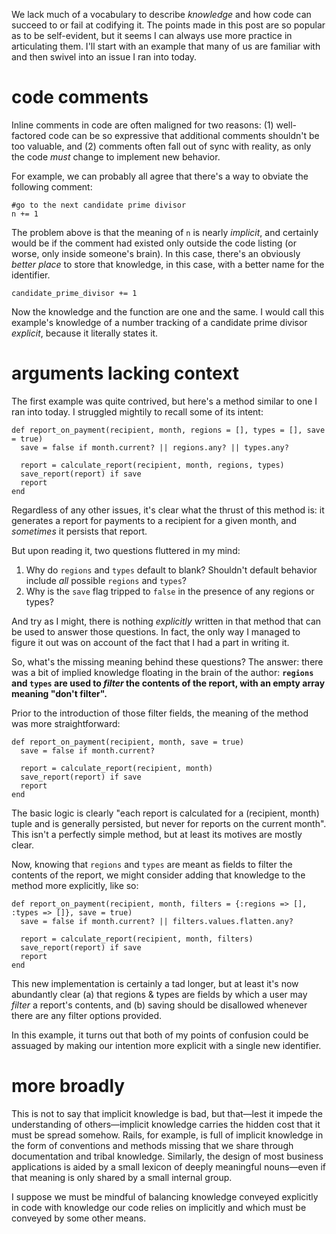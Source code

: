 We lack much of a vocabulary to describe *knowledge* and how code can succeed to or fail at codifying it. The points made in this post are so popular as to be self-evident, but it seems I can always use more practice in articulating them. I'll start with an example that many of us are familiar with and then swivel into an issue I ran into today.

# code comments

Inline comments in code are often maligned for two reasons: (1) well-factored code can be so expressive that additional comments shouldn't be too valuable, and (2) comments often fall out of sync with reality, as only the code *must* change to implement new behavior.

For example, we can probably all agree that there's a way to obviate the following comment:

    #go to the next candidate prime divisor
    n += 1

The problem above is that the meaning of `n` is nearly *implicit*, and certainly would be if the comment had existed only outside the code listing (or worse, only inside someone's brain). In this case, there's an obviously *better place* to store that knowledge, in this case, with a better name for the identifier.

    candidate_prime_divisor += 1

Now the knowledge and the function are one and the same. I would call this example's knowledge of a number tracking of a candidate prime divisor *explicit*, because it literally states it.

# arguments lacking context

The first example was quite contrived, but here's a method similar to one I ran into today. I struggled mightily to recall some of its intent:

    def report_on_payment(recipient, month, regions = [], types = [], save = true)
      save = false if month.current? || regions.any? || types.any?

      report = calculate_report(recipient, month, regions, types)
      save_report(report) if save
      report
    end

Regardless of any other issues, it's clear what the thrust of this method is: it generates a report for payments to a recipient for a given month, and *sometimes* it persists that report.

But upon reading it, two questions fluttered in my mind:

1. Why do `regions` and `types` default to blank? Shouldn't default behavior include *all* possible `regions` and `types`?
2. Why is the `save` flag tripped to `false` in the presence of any regions or types?

And try as I might, there is nothing *explicitly* written in that method that can be used to answer those questions. In fact, the only way I managed to figure it out was on account of the fact that I had a part in writing it.

So, what's the missing meaning behind these questions? The answer: there was a bit of implied knowledge floating in the brain of the author: **`regions` and `types` are used to *filter* the contents of the report, with an empty array meaning "don't filter".**

Prior to the introduction of those filter fields, the meaning of the method was more straightforward:

    def report_on_payment(recipient, month, save = true)
      save = false if month.current?

      report = calculate_report(recipient, month)
      save_report(report) if save
      report
    end

The basic logic is clearly "each report is calculated for a (recipient, month) tuple and is generally persisted, but never for reports on the current month". This isn't a perfectly simple method, but at least its motives are mostly clear.

Now, knowing that `regions` and `types` are meant as fields to filter the contents of the report, we might consider adding that knowledge to the method more explicitly, like so:

    def report_on_payment(recipient, month, filters = {:regions => [], :types => []}, save = true)
      save = false if month.current? || filters.values.flatten.any?

      report = calculate_report(recipient, month, filters)
      save_report(report) if save
      report
    end

This new implementation is certainly a tad longer, but at least it's now abundantly clear (a) that regions & types are fields by which a user may *filter* a report's contents, and (b) saving should be disallowed whenever there are any filter options provided.

In this example, it turns out that both of my points of confusion could be assuaged by making our intention more explicit with a single new identifier.

# more broadly

This is not to say that implicit knowledge is bad, but that—lest it impede the understanding of others—implicit  knowledge carries the hidden cost that it must be spread somehow. Rails, for example, is full of implicit knowledge in the form of conventions and methods missing that we share through documentation and tribal knowledge. Similarly, the design of most business applications is aided by a small lexicon of deeply meaningful nouns—even if that meaning is only shared by a small internal group.

I suppose we must be mindful of balancing knowledge conveyed explicitly in code with knowledge our code relies on implicitly and which must be conveyed by some other means.






